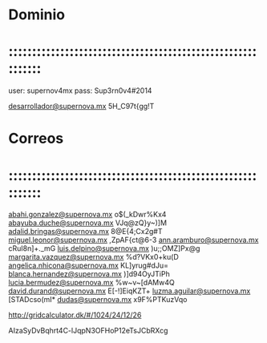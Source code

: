 # Dominio
# ::::::::::::::::::::::::::::::::::::::::::::::::::::::::::::
user: supernov4mx
pass: Sup3rn0v4#2014

desarrollador@supernova.mx
5H_C97t{gg!T

# Correos
# ::::::::::::::::::::::::::::::::::::::::::::::::::::::::::::
abahi.gonzalez@supernova.mx				o$(_kDwr%Kx4
abayuba.duche@supernova.mx				VJq@zQ}y~)]M
adalid.bringas@supernova.mx				8@E{4;Cx2g#T
miguel.leonor@supernova.mx				,ZpAF{ct@6-3
ann.aramburo@supernova.mx					cRuI8n]+._mG
luis.delpino@supernova.mx					)u;;OMZ]Px@g
margarita.vazquez@supernova.mx		%d?VKx0+ku(D
angelica.nhicona@supernova.mx			KL]yrug#dJu=
blanca.hernandez@supernova.mx			)]d94OyJTiPh
lucia.bermudez@supernova.mx				%w~v~[dAMw4Q
david.durand@supernova.mx					E[-!]EiqKZT+
luzma.aguilar@supernova.mx				[STADcso(mI*
dudas@supernova.mx								x9F%PTKuzVqo

http://gridcalculator.dk/#/1024/24/12/26

AIzaSyDvBqhrt4C-lJqpN3OFHoP12eTsJCbRXcg